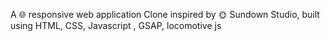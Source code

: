 A 🌐 responsive web application Clone inspired by 🌞 Sundown Studio, built using HTML, CSS, Javascript , GSAP, locomotive js
